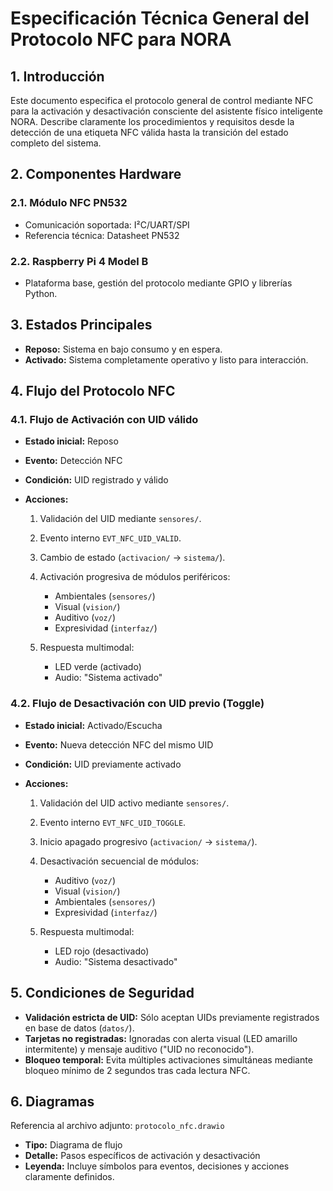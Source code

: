 # Especificación Técnica General del Protocolo NFC para NORA

## 1. Introducción

Este documento especifica el protocolo general de control mediante NFC para la activación y desactivación consciente del asistente físico inteligente NORA. Describe claramente los procedimientos y requisitos desde la detección de una etiqueta NFC válida hasta la transición del estado completo del sistema.

## 2. Componentes Hardware

### 2.1. Módulo NFC PN532

* Comunicación soportada: I²C/UART/SPI
* Referencia técnica: Datasheet PN532

### 2.2. Raspberry Pi 4 Model B

* Plataforma base, gestión del protocolo mediante GPIO y librerías Python.

## 3. Estados Principales

* **Reposo:** Sistema en bajo consumo y en espera.
* **Activado:** Sistema completamente operativo y listo para interacción.

## 4. Flujo del Protocolo NFC

### 4.1. Flujo de Activación con UID válido

* **Estado inicial:** Reposo
* **Evento:** Detección NFC
* **Condición:** UID registrado y válido
* **Acciones:**

  1. Validación del UID mediante `sensores/`.
  2. Evento interno `EVT_NFC_UID_VALID`.
  3. Cambio de estado (`activacion/` → `sistema/`).
  4. Activación progresiva de módulos periféricos:

     * Ambientales (`sensores/`)
     * Visual (`vision/`)
     * Auditivo (`voz/`)
     * Expresividad (`interfaz/`)
  5. Respuesta multimodal:

     * LED verde (activado)
     * Audio: "Sistema activado"

### 4.2. Flujo de Desactivación con UID previo (Toggle)

* **Estado inicial:** Activado/Escucha
* **Evento:** Nueva detección NFC del mismo UID
* **Condición:** UID previamente activado
* **Acciones:**

  1. Validación del UID activo mediante `sensores/`.
  2. Evento interno `EVT_NFC_UID_TOGGLE`.
  3. Inicio apagado progresivo (`activacion/` → `sistema/`).
  4. Desactivación secuencial de módulos:

     * Auditivo (`voz/`)
     * Visual (`vision/`)
     * Ambientales (`sensores/`)
     * Expresividad (`interfaz/`)
  5. Respuesta multimodal:

     * LED rojo (desactivado)
     * Audio: "Sistema desactivado"

## 5. Condiciones de Seguridad

* **Validación estricta de UID:** Sólo aceptan UIDs previamente registrados en base de datos (`datos/`).
* **Tarjetas no registradas:** Ignoradas con alerta visual (LED amarillo intermitente) y mensaje auditivo ("UID no reconocido").
* **Bloqueo temporal:** Evita múltiples activaciones simultáneas mediante bloqueo mínimo de 2 segundos tras cada lectura NFC.

## 6. Diagramas

Referencia al archivo adjunto: `protocolo_nfc.drawio`

* **Tipo:** Diagrama de flujo
* **Detalle:** Pasos específicos de activación y desactivación
* **Leyenda:** Incluye símbolos para eventos, decisiones y acciones claramente definidos.
